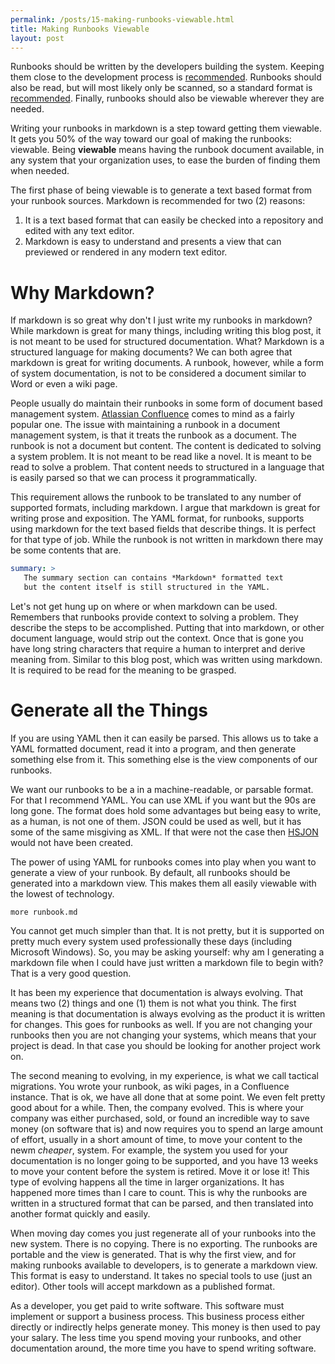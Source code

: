 ```yaml
---
permalink: /posts/15-making-runbooks-viewable.html
title: Making Runbooks Viewable
layout: post
---
```


Runbooks should be written by the developers building the system. Keeping them
close to the development process is [recommended][1]. Runbooks should also be
read, but will most likely only be scanned, so a standard format
is [recommended][2]. Finally, runbooks should also be viewable wherever they are
needed.

Writing your runbooks in markdown is a step toward getting them viewable. It
gets you 50% of the way toward our goal of making the runbooks: viewable.
Being **viewable** means having the runbook document available, in any system
that your organization uses, to ease the burden of finding them when needed.

The first phase of being viewable is to generate a text based format from your
runbook sources. Markdown is recommended for two (2) reasons:

1. It is a text based format that can easily be checked into a repository and
   edited with any text editor.
2. Markdown is easy to understand and presents a view that can previewed or
   rendered in any modern text editor.

# Why Markdown?

If markdown is so great why don't I just write my runbooks in markdown? While
markdown is great for many things, including writing this blog post, it is not
meant to be used for structured documentation. What? Markdown is a structured
language for making documents? We can both agree that markdown is great for
writing documents. A runbook, however, while a form of system documentation, is
not to be considered a document similar to Word or even a wiki page.

People usually do maintain their runbooks in some form of document based
management system. [Atlassian Confluence][3] comes to mind as a fairly popular
one. The issue with maintaining a runbook in a document management system, is
that it treats the runbook as a document. The runbook is not a document but
content. The content is dedicated to solving a system problem. It is not meant
to be read like a novel. It is meant to be read to solve a problem. That content
needs to structured in a language that is easily parsed so that we can process
it programmatically.

This requirement allows the runbook to be translated to any number of supported
formats, including markdown. I argue that markdown is great for writing prose
and exposition. The YAML format, for runbooks, supports using markdown for the
text based fields that describe things. It is perfect for that type of job.
While the runbook is not written in markdown there may be some contents that
are.

```yaml
summary: >
   The summary section can contains *Markdown* formatted text 
   but the content itself is still structured in the YAML.
```

Let's not get hung up on where or when markdown can be used. Remembers that
runbooks provide context to solving a problem. They describe the steps to be
accomplished. Putting that into markdown, or other document language, would
strip out the context. Once that is gone you have long string characters that
require a human to interpret and derive meaning from. Similar to this blog post,
which was written using markdown. It is required to be read for the meaning to
be grasped.

# Generate all the Things

If you are using YAML then it can easily be parsed. This allows us to take a
YAML formatted document, read it into a program, and then generate something
else from it. This something else is the view components of our runbooks.

We want our runbooks to be a in a machine-readable, or parsable format. For that
I recommend YAML. You can use XML if you want but the 90s are long gone. The
format does hold some advantages but being easy to write, as a human, is not one
of them. JSON could be used as well, but it has some of the same misgiving as 
XML. If that were not the case then [HSJON][4] would not have been created.

The power of using YAML for runbooks comes into play when you want to 
generate a view of your runbook. By default, all runbooks should be 
generated into a markdown view. This makes them all easily viewable with the 
lowest of technology. 

```shell
more runbook.md
```

You cannot get much simpler than that. It is not pretty, but it is supported on
pretty much every system used professionally these days (including Microsoft
Windows). So, you may be asking yourself: why am I generating a markdown file
when I could have just written a markdown file to begin with? That is a very
good question.

It has been my experience that documentation is always evolving. That means
two (2) things and one (1) them is not what you think. The first meaning is that
documentation is always evolving as the product it is written for changes. This
goes for runbooks as well. If you are not changing your runbooks then you are
not changing your systems, which means that your project is dead. In that case
you should be looking for another project work on.

The second meaning to evolving, in my experience, is what we call tactical
migrations. You wrote your runbook, as wiki pages, in a Confluence instance.
That is ok, we have all done that at some point. We even felt pretty good about
for a while. Then, the company evolved. This is where your company was either
purchased, sold, or found an incredible way to save money (on software that is)
and now requires you to spend an large amount of effort, usually in a short
amount of time, to move your content to the newm *cheaper*, system. For example,
the system you used for your documentation is no longer going to be supported,
and you have 13 weeks to move your content before the system is retired. Move it
or lose it! This type of evolving happens all the time in larger organizations.
It has happened more times than I care to count. This is why the runbooks are
written in a structured format that can be parsed, and then translated into
another format quickly and easily.

When moving day comes you just regenerate all of your runbooks into the new
system. There is no copying. There is no exporting. The runbooks are portable
and the view is generated. That is why the first view, and for making runbooks
available to developers, is to generate a markdown view. This format is easy to
understand. It takes no special tools to use (just an editor). Other tools will
accept markdown as a published format.

As a developer, you get paid to write software. This software must implement or
support a business process. This business process either directly or indirectly
helps generate money. This money is then used to pay your salary. The less time
you spend moving your runbooks, and other documentation around, the more time
you have to spend writing software.

[1]:[/posts/6-yaml-runbooks.html]
[2]:[/posts/13-writing-a-runbook.html]
[3]:[https://www.atlassian.com/software/confluence]
[4]:[https://hjson.github.io/]